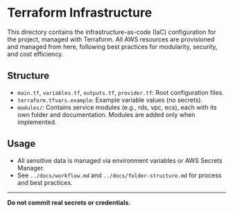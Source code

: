 # Terraform Infrastructure

This directory contains the infrastructure-as-code (IaC) configuration for the project, managed with Terraform. All AWS resources are provisioned and managed from here, following best practices for modularity, security, and cost efficiency.

## Structure
- `main.tf`, `variables.tf`, `outputs.tf`, `provider.tf`: Root configuration files.
- `terraform.tfvars.example`: Example variable values (no secrets).
- `modules/`: Contains service modules (e.g., rds, vpc, ecs), each with its own folder and documentation. Modules are added only when implemented.

## Usage
- All sensitive data is managed via environment variables or AWS Secrets Manager.
- See `../docs/workflow.md` and `../docs/folder-structure.md` for process and best practices.

---

**Do not commit real secrets or credentials.** 